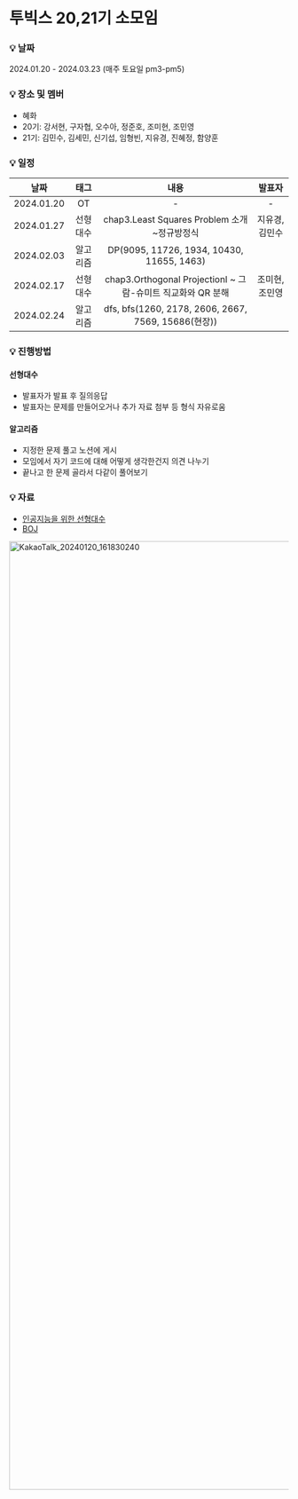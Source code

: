 # 투빅스 20,21기 소모임
### 💡 날짜
2024.01.20 - 2024.03.23 (매주 토요일 pm3-pm5)
### 💡 장소 및 멤버
- 혜화   
- 20기: 강서현, 구자협, 오수아, 정준호, 조미현, 조민영
- 21기: 김민수, 김세민, 신기섭, 임형빈, 지유경, 진혜정, 함양훈
### 💡 일정
|날짜|태그|내용|발표자|
|:---:|:---:|:---:|:---:|
|2024.01.20|OT|-|-|
|2024.01.27|선형대수|chap3.Least Squares Problem 소개~정규방정식|지유경,김민수|
|2024.02.03|알고리즘|DP(9095, 11726,  1934, 10430, 11655, 1463)||
|2024.02.17|선형대수|chap3.Orthogonal ProjectionⅠ ~ 그람-슈미트 직교화와 QR 분해|조미현,조민영|
|2024.02.24|알고리즘|dfs, bfs(1260, 2178, 2606, 2667, 7569, 15686(현장))||
### 💡 진행방법
#### 선형대수
- 발표자가 발표 후 질의응답
- 발표자는 문제를 만들어오거나 추가 자료 첨부 등 형식 자유로움
#### 알고리즘
- 지정한 문제 풀고 노션에 게시
- 모임에서 자기 코드에 대해 어떻게 생각한건지 의견 나누기
- 끝나고 한 문제 골라서 다같이 풀어보기
### 💡 자료
- [인공지능을 위한 선형대수](https://www.boostcourse.org/ai251/joinLectures/195088?isDesc=false)  
- [BOJ](https://www.acmicpc.net/)  
<img width="1710" alt="KakaoTalk_20240120_161830240" src="https://github.com/chominyeong/tobigs_20-21_Hyehwa/assets/81460659/3900e42d-2044-44e2-8b3b-3520260580b6">
